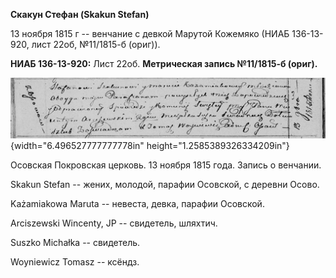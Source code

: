 **Скакун Стефан (Skakun Stefan)**

13 ноября 1815 г -- венчание с девкой Марутой Кожемяко (НИАБ 136-13-920,
лист 22об, №11/1815-б (ориг)).

**НИАБ 136-13-920:** Лист 22об. **Метрическая запись №11/1815-б
(ориг).**

![](./media/b9730d25557f7a4797f0b06d933ae6ea614cc4b1.png){width="6.496527777777778in"
height="1.2585389326334209in"}

Осовская Покровская церковь. 13 ноября 1815 года. Запись о венчании.

Skakun Stefan -- жених, молодой, парафии Осовской, с деревни Осово.

Każamiakowa Maruta -- невеста, девка, парафии Осовской.

Arciszewski Wincenty, JP -- свидетель, шляхтич.

Suszko Michałka -- свидетель.

Woyniewicz Tomasz -- ксёндз.
